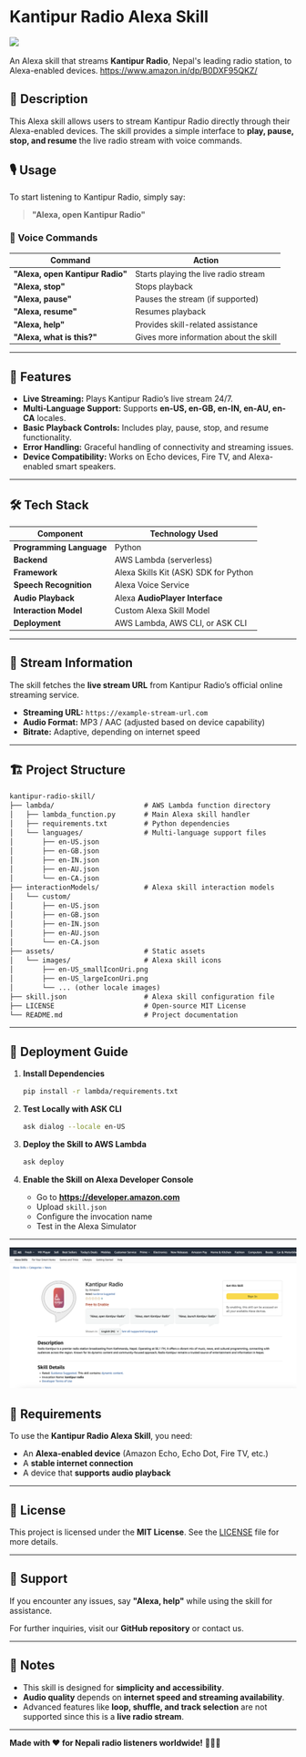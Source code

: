 # Kantipur Radio Alexa Skill
![](https://is1-ssl.mzstatic.com/image/thumb/Purple116/v4/38/e9/9a/38e99aa6-3948-8d6c-c1a9-46e0fada4716/AppIcon-0-0-1x_U007emarketing-0-0-0-5-0-0-sRGB-0-0-0-GLES2_U002c0-512MB-85-220-0-0.jpeg/1200x630wa.png)

An Alexa skill that streams **Kantipur Radio**, Nepal's leading radio station, to Alexa-enabled devices.
https://www.amazon.in/dp/B0DXF95QKZ/

## 📌 Description

This Alexa skill allows users to stream Kantipur Radio directly through their Alexa-enabled devices. The skill provides a simple interface to **play, pause, stop, and resume** the live radio stream with voice commands.

## 🎙️ Usage

To start listening to Kantipur Radio, simply say:

> **"Alexa, open Kantipur Radio"**

### 🔹 Voice Commands

| Command | Action |
|---------|--------|
| **"Alexa, open Kantipur Radio"** | Starts playing the live radio stream |
| **"Alexa, stop"** | Stops playback |
| **"Alexa, pause"** | Pauses the stream (if supported) |
| **"Alexa, resume"** | Resumes playback |
| **"Alexa, help"** | Provides skill-related assistance |
| **"Alexa, what is this?"** | Gives more information about the skill |

---

## 🌟 Features

- **Live Streaming:** Plays Kantipur Radio’s live stream 24/7.
- **Multi-Language Support:** Supports **en-US, en-GB, en-IN, en-AU, en-CA** locales.
- **Basic Playback Controls:** Includes play, pause, stop, and resume functionality.
- **Error Handling:** Graceful handling of connectivity and streaming issues.
- **Device Compatibility:** Works on Echo devices, Fire TV, and Alexa-enabled smart speakers.

---

## 🛠️ Tech Stack

| Component | Technology Used |
|-----------|----------------|
| **Programming Language** | Python |
| **Backend** | AWS Lambda (serverless) |
| **Framework** | Alexa Skills Kit (ASK) SDK for Python |
| **Speech Recognition** | Alexa Voice Service |
| **Audio Playback** | Alexa **AudioPlayer Interface** |
| **Interaction Model** | Custom Alexa Skill Model |
| **Deployment** | AWS Lambda, AWS CLI, or ASK CLI |

---

## 📡 Stream Information

The skill fetches the **live stream URL** from Kantipur Radio’s official online streaming service.

- **Streaming URL:** `https://example-stream-url.com`
- **Audio Format:** MP3 / AAC (adjusted based on device capability)
- **Bitrate:** Adaptive, depending on internet speed

---

## 🏗️ Project Structure

```plaintext
kantipur-radio-skill/
├── lambda/                      # AWS Lambda function directory
│   ├── lambda_function.py       # Main Alexa skill handler
│   ├── requirements.txt         # Python dependencies
│   └── languages/               # Multi-language support files
│       ├── en-US.json
│       ├── en-GB.json
│       ├── en-IN.json
│       ├── en-AU.json
│       └── en-CA.json
├── interactionModels/           # Alexa skill interaction models
│   └── custom/
│       ├── en-US.json
│       ├── en-GB.json
│       ├── en-IN.json
│       ├── en-AU.json
│       └── en-CA.json
├── assets/                      # Static assets
│   └── images/                  # Alexa skill icons
│       ├── en-US_smallIconUri.png
│       ├── en-US_largeIconUri.png
│       └── ... (other locale images)
├── skill.json                   # Alexa skill configuration file
├── LICENSE                      # Open-source MIT License
└── README.md                    # Project documentation
```

---

## 🚀 Deployment Guide

1. **Install Dependencies**  
   ```bash
   pip install -r lambda/requirements.txt
   ```

2. **Test Locally with ASK CLI**  
   ```bash
   ask dialog --locale en-US
   ```

3. **Deploy the Skill to AWS Lambda**  
   ```bash
   ask deploy
   ```

4. **Enable the Skill on Alexa Developer Console**
   - Go to **https://developer.amazon.com**
   - Upload `skill.json`
   - Configure the invocation name
   - Test in the Alexa Simulator

---
![](https://github.com/abh2050/3-python-alexa-audio-streaming-example-skill/blob/main/alexaskill.png)

## 🔑 Requirements

To use the **Kantipur Radio Alexa Skill**, you need:
- An **Alexa-enabled device** (Amazon Echo, Echo Dot, Fire TV, etc.)
- A **stable internet connection**
- A device that **supports audio playback**

---

## 📜 License

This project is licensed under the **MIT License**. See the [LICENSE](LICENSE) file for more details.

---

## 📢 Support

If you encounter any issues, say **"Alexa, help"** while using the skill for assistance.

For further inquiries, visit our **GitHub repository** or contact us.

---

## 📝 Notes

- This skill is designed for **simplicity and accessibility**.
- **Audio quality** depends on **internet speed and streaming availability**.
- Advanced features like **loop, shuffle, and track selection** are not supported since this is a **live radio stream**.

---

**Made with ❤️ for Nepali radio listeners worldwide!** 🎵🇳🇵
